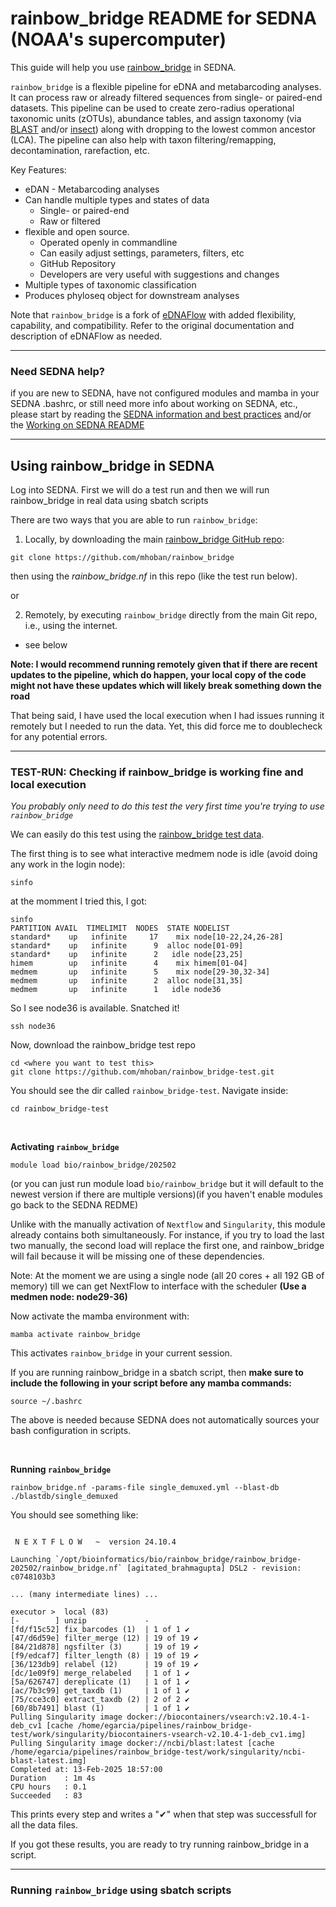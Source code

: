 # rainbow_bridge README for SEDNA (NOAA's supercomputer)

This guide will help you use [rainbow_bridge](https://github.com/mhoban/rainbow_bridge) in SEDNA.

`rainbow_bridge` is a flexible pipeline for eDNA and metabarcoding analyses. It can process raw or already filtered sequences
 from single- or paired-end datasets. This pipeline can be used to create zero-radius operational taxonomic units (zOTUs),
abundance tables, and assign taxonomy (via [BLAST](https://blast.ncbi.nlm.nih.gov/Blast.cgi) and/or [insect](https://github.com/shaunpwilkinson/insect))
 along with dropping to the lowest common ancestor (LCA). The pipeline can also help with taxon filtering/remapping,
 decontamination, rarefaction, etc.

Key Features:

* eDAN - Metabarcoding analyses
* Can handle multiple types and states of data
	* Single- or paired-end
	* Raw or filtered
* flexible and open source.
	* Operated openly in commandline
	* Can easily adjust settings, parameters, filters, etc
	* GitHub Repository
	* Developers are very useful with suggestions and changes
* Multiple types of taxonomic classification
* Produces phyloseq object for downstream analyses

Note that `rainbow_bridge` is a fork of [eDNAFlow](https://github.com/mahsa-mousavi/eDNAFlow) with added flexibility, capability,
 and compatibility. Refer to the original documentation and description of eDNAFlow as needed.

---

### Need SEDNA help?

if you are new to SEDNA, have not configured modules and mamba in your SEDNA .bashrc, or still need more info about working on SEDNA, etc., please start by reading the [SEDNA information and best practices](https://docs.google.com/document/d/1nn0T0OWEsQCBoCdaH6DSY69lQSbK3XnPlseyyQuU2Lc/edit?tab=t.0) and/or the 
[Working on SEDNA README](https://github.com/ericgarciaresearch/noaa_sedna)

---

## Using rainbow_bridge in SEDNA

Log into SEDNA. First we will do a test run and then we will run rainbow_bridge in real data using sbatch scripts

There are two ways that you are able to run `rainbow_bridge`:

1. Locally, by downloading the main [rainbow_bridge GitHub repo](https://github.com/mhoban/rainbow_bridge):
```
git clone https://github.com/mhoban/rainbow_bridge
```
then using the *rainbow_bridge.nf* in this repo (like the test run below).

or

2. Remotely, by executing `rainbow_bridge` directly from the main Git repo, i.e., using the internet.
* see below

**Note: I would recommend running remotely given that if there are recent updates to the pipeline, which do happen, your local copy of the code might not have these updates which will likely break something down the road**

That being said, I have used the local execution when I had issues running it remotely but I needed to run the data. Yet, this did force me to doublecheck for any potential errors.

---

### TEST-RUN: Checking if rainbow_bridge is working fine and local execution

*You probably only need to do this test the very first time you're trying to use `rainbow_bridge`*

We can easily do this test using the [rainbow_bridge test data](https://github.com/mhoban/rainbow_bridge-test).

The first thing is to see what interactive medmem node is idle (avoid doing any work in the login node):
```
sinfo
```
at the momment I tried this, I got:
```
sinfo
PARTITION AVAIL  TIMELIMIT  NODES  STATE NODELIST 
standard*    up   infinite     17    mix node[10-22,24,26-28] 
standard*    up   infinite      9  alloc node[01-09] 
standard*    up   infinite      2   idle node[23,25] 
himem        up   infinite      4    mix himem[01-04] 
medmem       up   infinite      5    mix node[29-30,32-34] 
medmem       up   infinite      2  alloc node[31,35] 
medmem       up   infinite      1   idle node36 
```
So I see node36 is available. Snatched it!
```
ssh node36
```

Now, download the rainbow_bridge test repo
```
cd <where you want to test this>
git clone https://github.com/mhoban/rainbow_bridge-test.git
```

You should see the dir called `rainbow_bridge-test`. Navigate inside:
```
cd rainbow_bridge-test
```

&nbsp;
&nbsp;

**Activating `rainbow_bridge`**
```
module load bio/rainbow_bridge/202502
```
(or you can just run module load `bio/rainbow_bridge` but it will default to the newest version if there are multiple versions)(if you haven't enable modules go back to the SEDNA REDME)

Unlike with the manually activation of `Nextflow` and `Singularity`, this module already contains  both simultaneously. For instance, if you try to load the last two manually, the second load will replace the first one, and rainbow_bridge will fail because it will be missing one of these dependencies.

Note: At the moment we are using a single node (all 20 cores + all 192 GB of memory) till we can get NextFlow to interface with the scheduler **(Use a medmen node: node29-36)**

Now activate the mamba environment with:
```
mamba activate rainbow_bridge
```
This activates `rainbow_bridge` in your current session. 

If you are running rainbow_bridge in a sbatch script, then **make sure to include the following in your script before any mamba commands:**
```
source ~/.bashrc
```
The above is needed because SEDNA does not automatically sources your bash configuration in scripts.


&nbsp;
&nbsp;

**Running `rainbow_bridge`**
```
rainbow_bridge.nf -params-file single_demuxed.yml --blast-db ./blastdb/single_demuxed
```
You should see something like:
```

 N E X T F L O W   ~  version 24.10.4

Launching `/opt/bioinformatics/bio/rainbow_bridge/rainbow_bridge-202502/rainbow_bridge.nf` [agitated_brahmagupta] DSL2 - revision: c0748103b3

... (many intermediate lines) ...

executor >  local (83)
[-        ] unzip             -
[fd/f15c52] fix_barcodes (1)  | 1 of 1 ✔
[47/d6d59e] filter_merge (12) | 19 of 19 ✔
[84/21d878] ngsfilter (3)     | 19 of 19 ✔
[f9/edcaf7] filter_length (8) | 19 of 19 ✔
[36/123db9] relabel (12)      | 19 of 19 ✔
[dc/1e09f9] merge_relabeled   | 1 of 1 ✔
[5a/626747] dereplicate (1)   | 1 of 1 ✔
[ac/7b3c99] get_taxdb (1)     | 1 of 1 ✔
[75/cce3c0] extract_taxdb (2) | 2 of 2 ✔
[60/8b7491] blast (1)         | 1 of 1 ✔
Pulling Singularity image docker://biocontainers/vsearch:v2.10.4-1-deb_cv1 [cache /home/egarcia/pipelines/rainbow_bridge-test/work/singularity/biocontainers-vsearch-v2.10.4-1-deb_cv1.img]
Pulling Singularity image docker://ncbi/blast:latest [cache /home/egarcia/pipelines/rainbow_bridge-test/work/singularity/ncbi-blast-latest.img]
Completed at: 13-Feb-2025 18:57:00
Duration    : 1m 4s
CPU hours   : 0.1
Succeeded   : 83
```

This prints every step and writes a "✔" when that step was successfull for all the data files.

If you got these results, you are ready to try running rainbow_bridge in a script.

---

### Running `rainbow_bridge` using sbatch scripts




 
    	 



